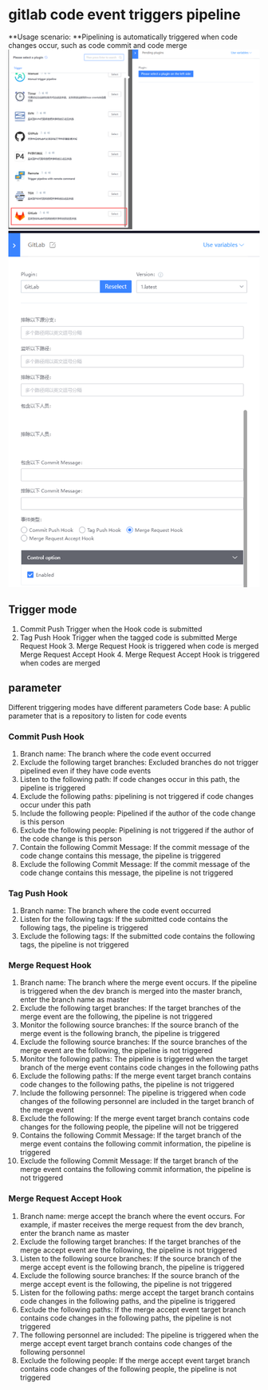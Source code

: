 # gitlab code event triggers pipeline
**Usage scenario: **Pipelining is automatically triggered when code changes occur, such as code commit and code merge
![gitlba trigger plugin](../../../.gitbook/assets/image-trigger-gitlab-plugin.png)
![gitlab trigger](../../../.gitbook/assets/image-trigger-gitlab.png)

## Trigger mode
1. Commit Push Trigger when the Hook code is submitted
2. Tag Push Hook Trigger when the tagged code is submitted
Merge Request Hook 3. Merge Request Hook is triggered when code is merged
Merge Request Accept Hook 4. Merge Request Accept Hook is triggered when codes are merged
## parameter
Different triggering modes have different parameters
Code base: A public parameter that is a repository to listen for code events
### Commit Push Hook
1. Branch name: The branch where the code event occurred
2. Exclude the following target branches: Excluded branches do not trigger pipelined even if they have code events
3. Listen to the following path: If code changes occur in this path, the pipeline is triggered
4. Exclude the following paths: pipelining is not triggered if code changes occur under this path
5. Include the following people: Pipelined if the author of the code change is this person
6. Exclude the following people: Pipelining is not triggered if the author of the code change is this person
7. Contain the following Commit Message: If the commit message of the code change contains this message, the pipeline is triggered
8. Exclude the following Commit Message: If the commit message of the code change contains this message, the pipeline is not triggered   
### Tag Push Hook
1. Branch name: The branch where the code event occurred
2. Listen for the following tags: If the submitted code contains the following tags, the pipeline is triggered
3. Exclude the following tags: If the submitted code contains the following tags, the pipeline is not triggered
### Merge Request Hook
1. Branch name: The branch where the merge event occurs. If the pipeline is triggered when the dev branch is merged into the master branch, enter the branch name as master
2. Exclude the following target branches: If the target branches of the merge event are the following, the pipeline is not triggered
3. Monitor the following source branches: If the source branch of the merge event is the following branch, the pipeline is triggered
4. Exclude the following source branches: If the source branches of the merge event are the following, the pipeline is not triggered
5. Monitor the following paths: The pipeline is triggered when the target branch of the merge event contains code changes in the following paths
6. Exclude the following paths: If the merge event target branch contains code changes to the following paths, the pipeline is not triggered
7. Include the following personnel: The pipeline is triggered when code changes of the following personnel are included in the target branch of the merge event
8. Exclude the following: If the merge event target branch contains code changes for the following people, the pipeline will not be triggered
9. Contains the following Commit Message: If the target branch of the merge event contains the following commit information, the pipeline is triggered
10. Exclude the following Commit Message: If the target branch of the merge event contains the following commit information, the pipeline is not triggered
### Merge Request Accept Hook
1. Branch name: merge accept the branch where the event occurs. For example, if master receives the merge request from the dev branch, enter the branch name as master
2. Exclude the following target branches: If the target branches of the merge accept event are the following, the pipeline is not triggered
3. Listen to the following source branches: If the source branch of the merge accept event is the following branch, the pipeline is triggered
4. Exclude the following source branches: If the source branch of the merge accept event is the following, the pipeline is not triggered
5. Listen for the following paths: merge accept the target branch contains code changes in the following paths, and the pipeline is triggered
6. Exclude the following paths: If the merge accept event target branch contains code changes in the following paths, the pipeline is not triggered
7. The following personnel are included: The pipeline is triggered when the merge accept event target branch contains code changes of the following personnel
8. Exclude the following people: If the merge accept event target branch contains code changes of the following people, the pipeline is not triggered